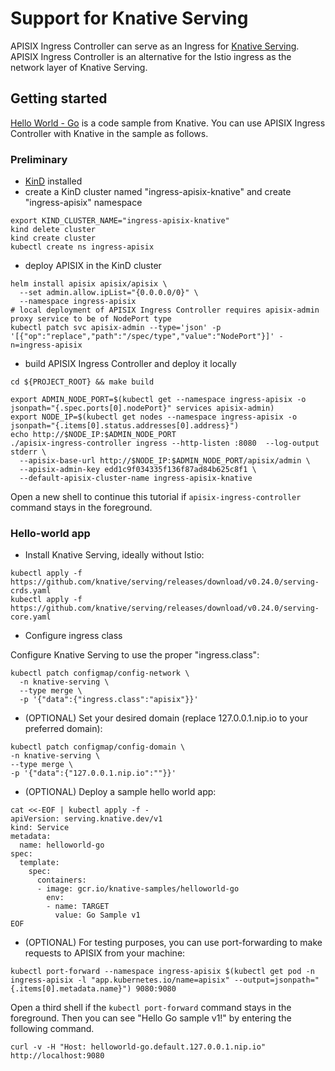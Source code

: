 <!--
#
# Licensed to the Apache Software Foundation (ASF) under one or more
# contributor license agreements.  See the NOTICE file distributed with
# this work for additional information regarding copyright ownership.
# The ASF licenses this file to You under the Apache License, Version 2.0
# (the "License"); you may not use this file except in compliance with
# the License.  You may obtain a copy of the License at
#
#     http://www.apache.org/licenses/LICENSE-2.0
#
# Unless required by applicable law or agreed to in writing, software
# distributed under the License is distributed on an "AS IS" BASIS,
# WITHOUT WARRANTIES OR CONDITIONS OF ANY KIND, either express or implied.
# See the License for the specific language governing permissions and
# limitations under the License.
#
-->

# Support for Knative Serving

APISIX Ingress Controller can serve as an Ingress for [Knative Serving](https://knative.dev/).
APISIX Ingress Controller is an alternative for the Istio ingress as the network layer of Knative Serving.

## Getting started

[Hello World - Go](https://knative.dev/docs/serving/samples/hello-world/helloworld-go/#hello-world-go) is a
code sample from Knative. You can use APISIX Ingress Controller with Knative in the sample as follows.

### Preliminary

* [KinD](https://kind.sigs.k8s.io) installed
* create a KinD cluster named "ingress-apisix-knative" and create "ingress-apisix" namespace

```shell
export KIND_CLUSTER_NAME="ingress-apisix-knative"
kind delete cluster
kind create cluster
kubectl create ns ingress-apisix
```

* deploy APISIX in the KinD cluster

```shell
helm install apisix apisix/apisix \
  --set admin.allow.ipList="{0.0.0.0/0}" \
  --namespace ingress-apisix
# local deployment of APISIX Ingress Controller requires apisix-admin proxy service to be of NodePort type
kubectl patch svc apisix-admin --type='json' -p '[{"op":"replace","path":"/spec/type","value":"NodePort"}]' -n=ingress-apisix
```

* build APISIX Ingress Controller and deploy it locally

```shell
cd ${PROJECT_ROOT} && make build

export ADMIN_NODE_PORT=$(kubectl get --namespace ingress-apisix -o jsonpath="{.spec.ports[0].nodePort}" services apisix-admin)
export NODE_IP=$(kubectl get nodes --namespace ingress-apisix -o jsonpath="{.items[0].status.addresses[0].address}")
echo http://$NODE_IP:$ADMIN_NODE_PORT
./apisix-ingress-controller ingress --http-listen :8080  --log-output stderr \
  --apisix-base-url http://$NODE_IP:$ADMIN_NODE_PORT/apisix/admin \
  --apisix-admin-key edd1c9f034335f136f87ad84b625c8f1 \
  --default-apisix-cluster-name ingress-apisix-knative
```

Open a new shell to continue this tutorial if `apisix-ingress-controller` command stays in the foreground.

### Hello-world app

* Install Knative Serving, ideally without Istio:

```shell
kubectl apply -f https://github.com/knative/serving/releases/download/v0.24.0/serving-crds.yaml
kubectl apply -f https://github.com/knative/serving/releases/download/v0.24.0/serving-core.yaml
```

* Configure ingress class

Configure Knative Serving to use the proper "ingress.class":

```shell
kubectl patch configmap/config-network \
  -n knative-serving \
  --type merge \
  -p '{"data":{"ingress.class":"apisix"}}'
```

* (OPTIONAL) Set your desired domain (replace 127.0.0.1.nip.io to your preferred domain):

```shell
kubectl patch configmap/config-domain \
-n knative-serving \
--type merge \
-p '{"data":{"127.0.0.1.nip.io":""}}'
```

* (OPTIONAL) Deploy a sample hello world app:

```shell
cat <<-EOF | kubectl apply -f -
apiVersion: serving.knative.dev/v1
kind: Service
metadata:
  name: helloworld-go
spec:
  template:
    spec:
      containers:
      - image: gcr.io/knative-samples/helloworld-go
        env:
        - name: TARGET
          value: Go Sample v1
EOF
```

* (OPTIONAL) For testing purposes, you can use port-forwarding to make requests to APISIX from your machine:

```shell
kubectl port-forward --namespace ingress-apisix $(kubectl get pod -n ingress-apisix -l "app.kubernetes.io/name=apisix" --output=jsonpath="{.items[0].metadata.name}") 9080:9080
```

Open a third shell if the `kubectl port-forward` command stays in the foreground. Then you can see "Hello Go sample v1!" by entering the following command. 

```shell
curl -v -H "Host: helloworld-go.default.127.0.0.1.nip.io" http://localhost:9080
```
